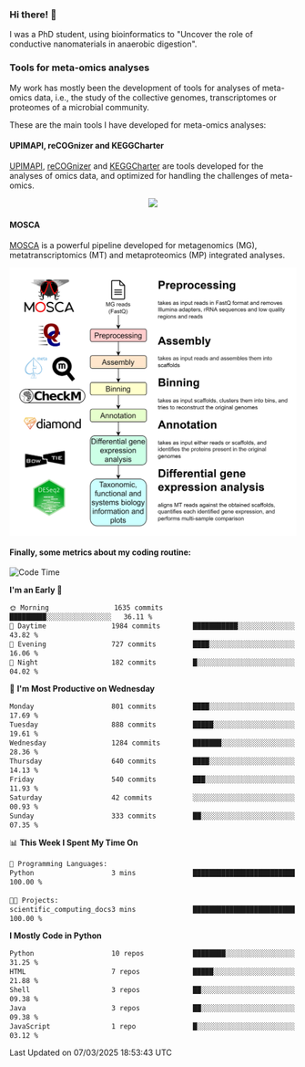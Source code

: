 ### Hi there! 👋

I was a PhD student, using bioinformatics to "Uncover the role of conductive nanomaterials in anaerobic digestion".

### Tools for meta-omics analyses

My work has mostly been the development of tools for analyses of meta-omics data, i.e., the study of the collective genomes, transcriptomes or proteomes of a microbial community.

These are the main tools I have developed for meta-omics analyses:

#### UPIMAPI, reCOGnizer and KEGGCharter

[UPIMAPI](https://github.com/iquasere/UPIMAPI), [reCOGnizer](https://github.com/iquasere/reCOGnizer) and [KEGGCharter](https://github.com/iquasere/KEGGCharter) are tools developed for the analyses of omics data, and optimized for handling the challenges of meta-omics.

<p align="center">
    <img src="assets/annotation_paper.png">
</p>

#### MOSCA

[MOSCA](https://github.com/iquasere/MOSCA) is a powerful pipeline developed for metagenomics (MG), metatranscriptomics (MT) and metaproteomics (MP) integrated analyses.

<p align="center">
    <img src="assets/mosca_workflow.png" align="center" width="700">
</p>


#### Finally, some metrics about my coding routine:

<!--START_SECTION:waka-->
![Code Time](http://img.shields.io/badge/Code%20Time-910%20hrs%2057%20mins-blue)

**I'm an Early 🐤** 

```text
🌞 Morning                1635 commits        █████████░░░░░░░░░░░░░░░░   36.11 % 
🌆 Daytime                1984 commits        ███████████░░░░░░░░░░░░░░   43.82 % 
🌃 Evening                727 commits         ████░░░░░░░░░░░░░░░░░░░░░   16.06 % 
🌙 Night                  182 commits         █░░░░░░░░░░░░░░░░░░░░░░░░   04.02 % 
```
📅 **I'm Most Productive on Wednesday** 

```text
Monday                   801 commits         ████░░░░░░░░░░░░░░░░░░░░░   17.69 % 
Tuesday                  888 commits         █████░░░░░░░░░░░░░░░░░░░░   19.61 % 
Wednesday                1284 commits        ███████░░░░░░░░░░░░░░░░░░   28.36 % 
Thursday                 640 commits         ████░░░░░░░░░░░░░░░░░░░░░   14.13 % 
Friday                   540 commits         ███░░░░░░░░░░░░░░░░░░░░░░   11.93 % 
Saturday                 42 commits          ░░░░░░░░░░░░░░░░░░░░░░░░░   00.93 % 
Sunday                   333 commits         ██░░░░░░░░░░░░░░░░░░░░░░░   07.35 % 
```


📊 **This Week I Spent My Time On** 

```text
💬 Programming Languages: 
Python                   3 mins              █████████████████████████   100.00 % 

🐱‍💻 Projects: 
scientific_computing_docs3 mins              █████████████████████████   100.00 % 
```

**I Mostly Code in Python** 

```text
Python                   10 repos            ████████░░░░░░░░░░░░░░░░░   31.25 % 
HTML                     7 repos             █████░░░░░░░░░░░░░░░░░░░░   21.88 % 
Shell                    3 repos             ██░░░░░░░░░░░░░░░░░░░░░░░   09.38 % 
Java                     3 repos             ██░░░░░░░░░░░░░░░░░░░░░░░   09.38 % 
JavaScript               1 repo              █░░░░░░░░░░░░░░░░░░░░░░░░   03.12 % 
```




 Last Updated on 07/03/2025 18:53:43 UTC
<!--END_SECTION:waka-->
